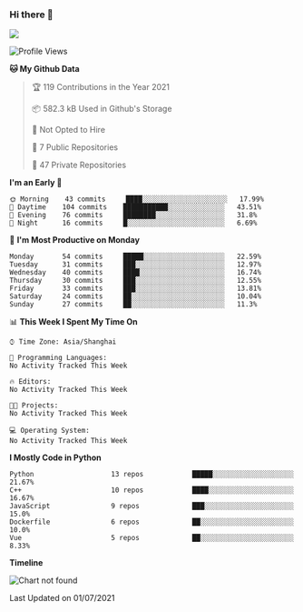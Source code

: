 ### Hi there 👋

<!--
**worsecoder/worsecoder** is a ✨ _special_ ✨ repository because its `README.md` (this file) appears on your GitHub profile.

Here are some ideas to get you started:

- 🔭 I’m currently working on ...
- 🌱 I’m currently learning ...
- 👯 I’m looking to collaborate on ...
- 🤔 I’m looking for help with ...
- 💬 Ask me about ...
- 📫 How to reach me: ...
- 😄 Pronouns: ...
- ⚡ Fun fact: ...
-->

![](https://github-readme-stats.vercel.app/api?username=worsecoder&theme=dark)

<!--START_SECTION:waka-->
![Profile Views](http://img.shields.io/badge/Profile%20Views-1-blue)

**🐱 My Github Data** 

> 🏆 119 Contributions in the Year 2021
 > 
> 📦 582.3 kB Used in Github's Storage 
 > 
> 🚫 Not Opted to Hire
 > 
> 📜 7 Public Repositories 
 > 
> 🔑 47 Private Repositories  
 > 
**I'm an Early 🐤** 

```text
🌞 Morning    43 commits     ████░░░░░░░░░░░░░░░░░░░░░   17.99% 
🌆 Daytime    104 commits    ███████████░░░░░░░░░░░░░░   43.51% 
🌃 Evening    76 commits     ████████░░░░░░░░░░░░░░░░░   31.8% 
🌙 Night      16 commits     █░░░░░░░░░░░░░░░░░░░░░░░░   6.69%

```
📅 **I'm Most Productive on Monday** 

```text
Monday       54 commits     █████░░░░░░░░░░░░░░░░░░░░   22.59% 
Tuesday      31 commits     ███░░░░░░░░░░░░░░░░░░░░░░   12.97% 
Wednesday    40 commits     ████░░░░░░░░░░░░░░░░░░░░░   16.74% 
Thursday     30 commits     ███░░░░░░░░░░░░░░░░░░░░░░   12.55% 
Friday       33 commits     ███░░░░░░░░░░░░░░░░░░░░░░   13.81% 
Saturday     24 commits     ██░░░░░░░░░░░░░░░░░░░░░░░   10.04% 
Sunday       27 commits     ██░░░░░░░░░░░░░░░░░░░░░░░   11.3%

```


📊 **This Week I Spent My Time On** 

```text
⌚︎ Time Zone: Asia/Shanghai

💬 Programming Languages: 
No Activity Tracked This Week

🔥 Editors: 
No Activity Tracked This Week

🐱‍💻 Projects: 
No Activity Tracked This Week

💻 Operating System: 
No Activity Tracked This Week

```

**I Mostly Code in Python** 

```text
Python                   13 repos            █████░░░░░░░░░░░░░░░░░░░░   21.67% 
C++                      10 repos            ████░░░░░░░░░░░░░░░░░░░░░   16.67% 
JavaScript               9 repos             ███░░░░░░░░░░░░░░░░░░░░░░   15.0% 
Dockerfile               6 repos             ██░░░░░░░░░░░░░░░░░░░░░░░   10.0% 
Vue                      5 repos             ██░░░░░░░░░░░░░░░░░░░░░░░   8.33%

```


**Timeline**

![Chart not found](https://raw.githubusercontent.com/worsecoder/worsecoder/main/charts/bar_graph.png) 


 Last Updated on 01/07/2021
<!--END_SECTION:waka-->
